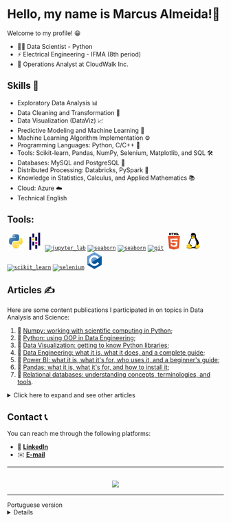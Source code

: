 # **Hello, my name is Marcus Almeida!🎲**

Welcome to my profile! 😁

- 👨‍🔬 Data Scientist - Python
- ⚡ Electrical Engineering - IFMA (8th period)
- 🤿 Operations Analyst at CloudWalk Inc.

## Skills 🚀

- Exploratory Data Analysis 📊
- Data Cleaning and Transformation 🧹
- Data Visualization (DataViz) 📈
- Predictive Modeling and Machine Learning 🤖
- Machine Learning Algorithm Implementation ⚙️
- Programming Languages: Python, C/C++ 🐍
- Tools: Scikit-learn, Pandas, NumPy, Selenium, Matplotlib, and SQL 🛠️
- Databases: MySQL and PostgreSQL 💾
- Distributed Processing: Databricks, PySpark 🌟
- Knowledge in Statistics, Calculus, and Applied Mathematics 📚
- Cloud: Azure ☁️
- Technical English

## Tools:
<section>
 <!-- Language icons -->
 <p align="left">
 <!-- Python -->
 <a href="https://www.python.org" target="_blank" rel="noreferrer"><code><img src="https://raw.githubusercontent.com/devicons/devicon/master/icons/python/python-original.svg" alt="python" width="40" height="40"/></code></a>
  <!-- Pandas -->
 <a href="https://pandas.pydata.org/" target="_blank" rel="noreferrer"><code><img src="https://raw.githubusercontent.com/devicons/devicon/2ae2a900d2f041da66e950e4d48052658d850630/icons/pandas/pandas-original.svg" alt="pandas" width="40" height="40"/></code></a>
 <!-- Jupyter -->
 <a href="https://jupyter.org/" target="_blank" rel="noreferrer"><code><img src="https://cdn.jsdelivr.net/gh/devicons/devicon/icons/jupyter/jupyter-original.svg" alt="jupyter_lab" width="40" height="40"/></code></a>
 <!-- Numpy -->
 <a href="https://numpy.org/" target="_blank" rel="noreferrer"><code><img src="https://cdn.jsdelivr.net/gh/devicons/devicon/icons/numpy/numpy-original.svg" alt="seaborn" width="40" height="40"/></code></a>
 <!-- Seaborn -->
 <a href="https://seaborn.pydata.org/" target="_blank" rel="noreferrer"><code><img src="https://seaborn.pydata.org/_images/logo-mark-lightbg.svg" alt="seaborn" width="40" height="40"/></code></a>
 <!-- Git -->
 <a href="https://git-scm.com/" target="_blank" rel="noreferrer"><code><img src="https://www.vectorlogo.zone/logos/git-scm/git-scm-icon.svg" alt="git" width="40" height="40"/></code></a>
 <!-- HTML 5 -->
 <a href="https://www.w3.org/html/" target="_blank" rel="noreferrer"><code><img src="https://raw.githubusercontent.com/devicons/devicon/master/icons/html5/html5-original-wordmark.svg" alt="html5" width="40" height="40"/></code></a>
 <!-- Linux -->
 <a href="https://www.linux.org/" target="_blank" rel="noreferrer"><code><img src="https://raw.githubusercontent.com/devicons/devicon/master/icons/linux/linux-original.svg" alt="linux" width="40" height="40"/></code></a>
  <!-- Scikit Learn -->
 <a href="https://scikit-learn.org/" target="_blank" rel="noreferrer"><code><img src="https://upload.wikimedia.org/wikipedia/commons/0/05/Scikit_learn_logo_small.svg" alt="scikit_learn" width="40" height="40"/></code></a>
 <!-- Selenium -->
 <a href="https://www.selenium.dev" target="_blank" rel="noreferrer"><code><img src="https://raw.githubusercontent.com/detain/svg-logos/780f25886640cef088af994181646db2f6b1a3f8/svg/selenium-logo.svg" alt="selenium" width="40" height="40"/></code></a>
 <!-- C Language -->
 <a href="https://www.open-std.org/jtc1/sc22/wg14/" target="_blank" rel="noreferrer"><code><img src="https://raw.githubusercontent.com/devicons/devicon/master/icons/c/c-original.svg" alt="c_language" width="40" height="40"/></code></a>
 </p>
</section>

## Articles ✍️

Here are some content publications I participated in on topics in Data Analysis and Science:

1. 📄 [Numpy: working with scientific computing in Python](https://www.alura.com.br/artigos/numpy-computacao-cientifica-com-python);
2. 📄 [Python: using OOP in Data Engineering](https://www.alura.com.br/artigos/python-poo-engenharia-dados);
3. 📄 [Data Visualization: getting to know Python libraries](https://www.alura.com.br/artigos/data-visualization-conhecendo-bibliotecas-python);
4. 📄 [Data Engineering: what it is, what it does, and a complete guide](https://www.alura.com.br/artigos/engenharia-dados);
5. 📄 [Power BI: what it is, what it's for, who uses it, and a beginner's guide](https://www.alura.com.br/artigos/power-bi);
6. 📄 [Pandas: what it is, what it's for, and how to install it](https://www.alura.com.br/artigos/pandas-o-que-e-para-que-serve-como-instalar);
7. 📄 [Relational databases: understanding concepts, terminologies, and tools](https://www.alura.com.br/artigos/banco-dados-relacionais-conceitos-terminologias-ferramentas).

<details>
<summary>Click here to expand and see other articles</summary>

- <a href='https://www.alura.com.br/artigos/iniciando-projeto-spark-no-colab'>📄 Starting a Spark project in Google Colab</a>
</details>


## Contact 📞

You can reach me through the following platforms:
- 📄 **[LinkedIn](https://www.linkedin.com/in/marcus-vinicius-de-souza-almeida/)**
- ✉️ **[E-mail](mailto:marcus.almeida.ds@gmail.com)**
 
---

<br>
<div align="center">
  <!-- <a href="https://github.com/Alm3ida">
  <img height="180em" src="https://github-readme-stats.vercel.app/api?username=Alm3ida&show_icons=true&theme=aura&include_all_commits=true&count_private=true"/> -->
  <img height="180em" src="https://github-readme-stats.vercel.app/api/top-langs/?username=Alm3ida&layout=compact&langs_count=7&theme=github_dark"/>
</div>

---


<summary>Portuguese version</summary>
<details>
 

# **Olá, meu nome é Marcus Almeida!🎲** 

Bem vindo(a) ao meu perfil! 😁

- 👨‍🔬 Cientista de Dados - Python
- ⚡ Engenharia Elétrica - IFMA (8° período)
- 🤿 Operations Analyst na CloudWalk Inc.

## Habilidades 🚀

- Análise exploratória de dados 📊
- Limpeza e transformação de dados 🧹
- Visualização de dados (DataViz) 📈
- Modelagem preditiva e aprendizado de máquina (*machine learning*) 🤖
- Implementação de algoritmos de aprendizado de máquina ⚙️
- Linguagens de programação: Python, C/C++ 🐍
- Ferramentas: Scikit-learn, Pandas, NumPy, Selenium, Matplotlib e SQL 🛠️
- Banco de dados: MySQL e PostgreSQL 💾
- Processamento distribuído: Databricks, PySpark 🌟
- Conhecimentos em Estatística, Cálculo e Matemática aplicada 📚
- Cloud: Azure ☁️
- Inglês técnico


## Ferramentas:




 <!-- Language icons -->
 <p align="left">
 <!-- Python -->
 <a href="https://www.python.org" target="_blank" rel="noreferrer"><code><img src="https://raw.githubusercontent.com/devicons/devicon/master/icons/python/python-original.svg" alt="python" width="40" height="40"/></code></a>
  <!-- Pandas -->
 <a href="https://pandas.pydata.org/" target="_blank" rel="noreferrer"><code><img src="https://raw.githubusercontent.com/devicons/devicon/2ae2a900d2f041da66e950e4d48052658d850630/icons/pandas/pandas-original.svg" alt="pandas" width="40" height="40"/></code></a>
 <!-- Jupyter -->
 <a href="https://jupyter.org/" target="_blank" rel="noreferrer"><code><img src="https://cdn.jsdelivr.net/gh/devicons/devicon/icons/jupyter/jupyter-original.svg" alt="jupyter_lab" width="40" height="40"/></code></a>
 <!-- Numpy -->
 <a href="https://numpy.org/" target="_blank" rel="noreferrer"><code><img src="https://cdn.jsdelivr.net/gh/devicons/devicon/icons/numpy/numpy-original.svg" alt="seaborn" width="40" height="40"/></code></a>
 <!-- Seaborn -->
 <a href="https://seaborn.pydata.org/" target="_blank" rel="noreferrer"><code><img src="https://seaborn.pydata.org/_images/logo-mark-lightbg.svg" alt="seaborn" width="40" height="40"/></code></a>
 <!-- Git -->
 <a href="https://git-scm.com/" target="_blank" rel="noreferrer"><code><img src="https://www.vectorlogo.zone/logos/git-scm/git-scm-icon.svg" alt="git" width="40" height="40"/></code></a>
 <!-- HTML 5 -->
 <a href="https://www.w3.org/html/" target="_blank" rel="noreferrer"><code><img src="https://raw.githubusercontent.com/devicons/devicon/master/icons/html5/html5-original-wordmark.svg" alt="html5" width="40" height="40"/></code></a>
 <!-- Linux -->
 <a href="https://www.linux.org/" target="_blank" rel="noreferrer"><code><img src="https://raw.githubusercontent.com/devicons/devicon/master/icons/linux/linux-original.svg" alt="linux" width="40" height="40"/></code></a>
  <!-- Scikit Learn -->
 <a href="https://scikit-learn.org/" target="_blank" rel="noreferrer"><code><img src="https://upload.wikimedia.org/wikipedia/commons/0/05/Scikit_learn_logo_small.svg" alt="scikit_learn" width="40" height="40"/></code></a>
 <!-- Selenium -->
 <a href="https://www.selenium.dev" target="_blank" rel="noreferrer"><code><img src="https://raw.githubusercontent.com/detain/svg-logos/780f25886640cef088af994181646db2f6b1a3f8/svg/selenium-logo.svg" alt="selenium" width="40" height="40"/></code></a>
 <!-- C Language -->
 <a href="https://www.open-std.org/jtc1/sc22/wg14/" target="_blank" rel="noreferrer"><code><img src="https://raw.githubusercontent.com/devicons/devicon/master/icons/c/c-original.svg" alt="c_language" width="40" height="40"/></code></a>
 </p>
</section>

## Artigos ✍️

Aqui estão algumas publicações de conteúdo que participei sobre tópicos em Análise e Ciência de dados:

1. 📄 [Numpy: trabalhando computação científica com Python](https://www.alura.com.br/artigos/numpy-computacao-cientifica-com-python);
2. 📄 [Python: utilizando POO na Engenharia de Dados](https://www.alura.com.br/artigos/python-poo-engenharia-dados);
3. 📄 [Data Visualization: conhecendo as bibliotecas do Python](https://www.alura.com.br/artigos/data-visualization-conhecendo-bibliotecas-python);
4. 📄 [Engenharia de Dados: o que é, o que faz e um Guia completo](https://www.alura.com.br/artigos/engenharia-dados);
5. 📄 [Power BI: o que é, para que serve, quem utiliza e um Guia para iniciar](https://www.alura.com.br/artigos/power-bi);
6. 📄 [Pandas: o que é, para que serve e como instalar](https://www.alura.com.br/artigos/pandas-o-que-e-para-que-serve-como-instalar);
7. 📄 [Banco de dados relacionais: conhecendo conceitos, terminologias e ferramentas](https://www.alura.com.br/artigos/banco-dados-relacionais-conceitos-terminologias-ferramentas).
<details>
<summary>Clique aqui para expandir e ver outros artigos</summary>
- <a href='https://www.alura.com.br/artigos/iniciando-projeto-spark-no-colab'>📄 Iniciando um projeto Spark no Google Colab</a>
</details>

## Contato 📞

Você pode entrar em contato comigo por meio das seguintes plataformas:
- 📄 **[LinkedIn](https://www.linkedin.com/in/marcus-vinicius-de-souza-almeida/)**
- ✉️ **[E-mail](mailto:marcus.almeida.ds@gmail.com)**
 
---
<br>
<div align="center">
  <!-- <a href="https://github.com/Alm3ida">
  <img height="180em" src="https://github-readme-stats.vercel.app/api?username=Alm3ida&show_icons=true&theme=aura&include_all_commits=true&count_private=true"/> 
  <img height="180em" src="https://github-readme-stats.vercel.app/api/top-langs/?username=Alm3ida&layout=compact&langs_count=7&theme=github_dark"/>
</div> 

</details>
